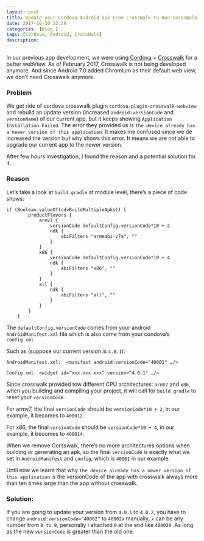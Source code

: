 ```yaml
---
layout: post
title: Update your Cordova-Android apk From CrossWalk to Non-CorssWalk / 升级从拥有Crosswalk的Cordova-Android的apk到没有Crosswalk的apk的解决办法
date: 2017-10-30 22:29
categories: [blog ]
tags: [Cordova, Android, CrossWalk]
description:
---
```


In our previous app development, we were using [Cordova][co] + [Crosswalk][xw] for a better webView. As of February 2017, Crosswalk is not being developed anymore. And since Android 7.0 added Chromium as their default web view, we don’t need Crosswalk anymore.

### Problem

We get ride of cordova crosswalk plugin `cordova-plugin-crosswalk-webview` and rebuild an update version (increased `android:versionCode` and `versionName`) of our current app, but it keeps showing `Application Installation Failed`. The error they provided us is `the device already has a newer version of this application`. It makes me confused since we de increased the version but why shows this error. It means we are not able to upgrade our current app to the newer version.

After few hours investigation, I found the reason and a potential solution for it.


### Reason

Let’s take a look at `build.gradle` at module level, there’s a piece of code shows:

```
if (Boolean.valueOf(cdvBuildMultipleApks)) {
        productFlavors {
            armv7 {
                versionCode defaultConfig.versionCode*10 + 2
                ndk {
                    abiFilters "armeabi-v7a", ""
                }
            }
            x86 {
                versionCode defaultConfig.versionCode*10 + 4
                ndk {
                    abiFilters "x86", ""
                }
            }
            all {
                ndk {
                    abiFilters "all", ""
                }
            }
        }
    }
```

The `defaultConfig.versionCode` comes from your android `AndroidManifest.xml` file which is also come from your condova’s `config.xml`

Such as (suppose our current version is `4.0.1`):

`AndroidManifest.xml:  <manifest android:versionCode=“40001" …/>`

`Config.xml: <widget id=“xxx.xxx.xxx” version=“4.0.1" …/>`


Since crosswalk provided tow different CPU architectures: `armV7` and `x86`, when you building and compiling your project, it will call for `build.gradle` to reset your `versionCode`.

For armv7, the final `versionCode` should be `versionCode*10 + 2`, in our example, it becomes to `400012`.

For x86, the final `versionCode` should be `versionCode*10 + 4`, in our example, it becomes to `400014`.

When we remove Corsswalk, there’s no more architectures options when building or generating an apk, so the final `versionCode` is exactly what we set in `AndroidManifest` and `config`, which is `40001` in our example.

Until now we learnt that why `the device already has a newer version of this application` is the versionCode of the app with crosswalk always more than ten times large than the app without crosswalk.

### Solution:

If you are going to update your version from `4.0.1` to `4.0.2`, you have to change `android:versionCode=”40002”` to `40002x` manually, `x` can be any number from `0 to 9`, personally I attached  `0` at the end like `400020`. As long as the new `versionCode` is greater than the old one.






[co]: https://cordova.apache.org/
[xw]: https://github.com/crosswalk-project/crosswalk
